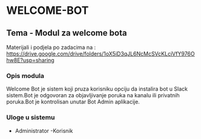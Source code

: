 # WELCOME-BOT
## Tema - Modul za welcome bota

Materijali i podjela po zadacima na : https://drive.google.com/drive/folders/1oX5iD3qJL6NcMcSVcKLciVfY976Ohw8E?usp=sharing

### Opis modula
Welcome Bot je sistem koji pruza korisniku opciju da instalira bot u Slack sistem.Bot je odgovoran za objavljivanje poruka na kanalu ili privatnih poruka.Bot je kontrolisan unutar Bot Admin aplikacije.
### Uloge u sistemu
- Administrator
-Korisnik




